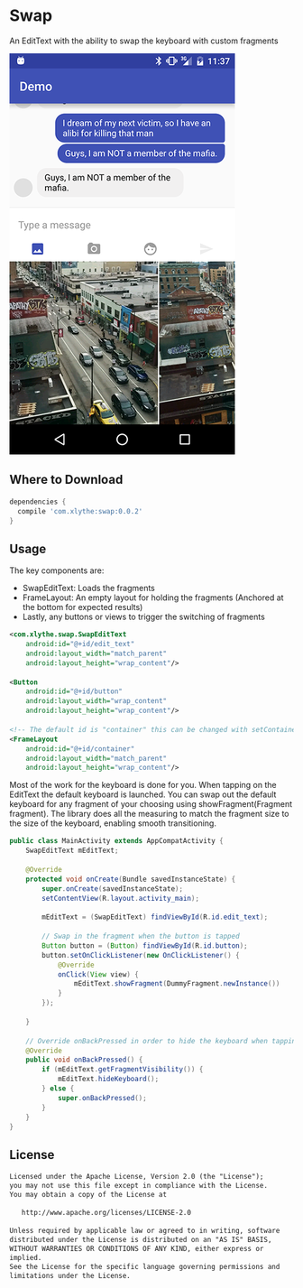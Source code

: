 Swap
====

An EditText with the ability to swap the keyboard with custom fragments

![](screenshot.png)

Where to Download
-----------------
```groovy
dependencies {
  compile 'com.xlythe:swap:0.0.2'
}
```

Usage
-----
The key components are:
- SwapEditText: Loads the fragments
- FrameLayout: An empty layout for holding the fragments (Anchored at the bottom for expected results)
- Lastly, any buttons or views to trigger the switching of fragments

```xml
<com.xlythe.swap.SwapEditText
    android:id="@+id/edit_text"
    android:layout_width="match_parent"
    android:layout_height="wrap_content"/>
    
<Button
    android:id="@+id/button"
    android:layout_width="wrap_content"
    android:layout_height="wrap_content"/>
        
<!-- The default id is "container" this can be changed with setContainer(int id) -->
<FrameLayout
    android:id="@+id/container"
    android:layout_width="match_parent" 
    android:layout_height="wrap_content"/>
```

Most of the work for the keyboard is done for you. When tapping on the EditText the default keyboard is launched. You can swap out the default keyboard for any fragment of your choosing using showFragment(Fragment fragment). The library does all the measuring to match the fragment size to the size of the keyboard, enabling smooth transitioning.
```java
public class MainActivity extends AppCompatActivity {
    SwapEditText mEditText;
    
    @Override
    protected void onCreate(Bundle savedInstanceState) {
        super.onCreate(savedInstanceState);
        setContentView(R.layout.activity_main);
        
        mEditText = (SwapEditText) findViewById(R.id.edit_text);
        
        // Swap in the fragment when the button is tapped
        Button button = (Button) findViewById(R.id.button);
        button.setOnClickListener(new OnClickListener() {
            @Override
            onClick(View view) {
                mEditText.showFragment(DummyFragment.newInstance())
            }
        });
        
    }

    // Override onBackPressed in order to hide the keyboard when tapping back instead of closing the activity
    @Override
    public void onBackPressed() {
        if (mEditText.getFragmentVisibility()) {
            mEditText.hideKeyboard();
        } else {
            super.onBackPressed();
        }
    }
}
```

License
-------

    Licensed under the Apache License, Version 2.0 (the "License");
    you may not use this file except in compliance with the License.
    You may obtain a copy of the License at

       http://www.apache.org/licenses/LICENSE-2.0

    Unless required by applicable law or agreed to in writing, software
    distributed under the License is distributed on an "AS IS" BASIS,
    WITHOUT WARRANTIES OR CONDITIONS OF ANY KIND, either express or implied.
    See the License for the specific language governing permissions and
    limitations under the License.
